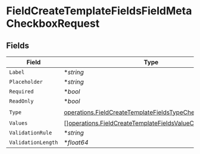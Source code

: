 # FieldCreateTemplateFieldsFieldMetaCheckboxRequest


## Fields

| Field                                                                                                                                | Type                                                                                                                                 | Required                                                                                                                             | Description                                                                                                                          |
| ------------------------------------------------------------------------------------------------------------------------------------ | ------------------------------------------------------------------------------------------------------------------------------------ | ------------------------------------------------------------------------------------------------------------------------------------ | ------------------------------------------------------------------------------------------------------------------------------------ |
| `Label`                                                                                                                              | **string*                                                                                                                            | :heavy_minus_sign:                                                                                                                   | N/A                                                                                                                                  |
| `Placeholder`                                                                                                                        | **string*                                                                                                                            | :heavy_minus_sign:                                                                                                                   | N/A                                                                                                                                  |
| `Required`                                                                                                                           | **bool*                                                                                                                              | :heavy_minus_sign:                                                                                                                   | N/A                                                                                                                                  |
| `ReadOnly`                                                                                                                           | **bool*                                                                                                                              | :heavy_minus_sign:                                                                                                                   | N/A                                                                                                                                  |
| `Type`                                                                                                                               | [operations.FieldCreateTemplateFieldsTypeCheckboxRequest2](../../models/operations/fieldcreatetemplatefieldstypecheckboxrequest2.md) | :heavy_check_mark:                                                                                                                   | N/A                                                                                                                                  |
| `Values`                                                                                                                             | [][operations.FieldCreateTemplateFieldsValueCheckbox](../../models/operations/fieldcreatetemplatefieldsvaluecheckbox.md)             | :heavy_minus_sign:                                                                                                                   | N/A                                                                                                                                  |
| `ValidationRule`                                                                                                                     | **string*                                                                                                                            | :heavy_minus_sign:                                                                                                                   | N/A                                                                                                                                  |
| `ValidationLength`                                                                                                                   | **float64*                                                                                                                           | :heavy_minus_sign:                                                                                                                   | N/A                                                                                                                                  |